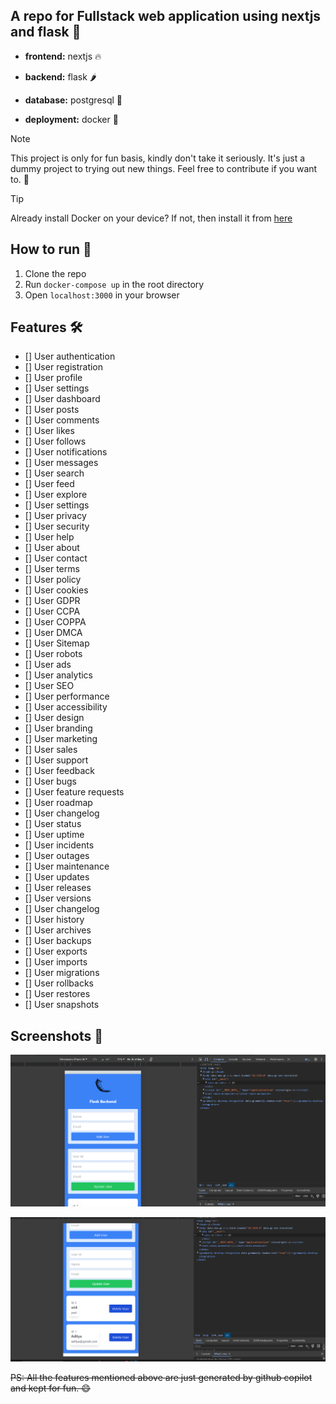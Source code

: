## A repo for Fullstack web application using nextjs and flask 🎉

+ **frontend:** nextjs 🔥

* **backend:** flask 🌶️

- **database:** postgresql 🐘

* **deployment:** docker 🐳

> [!NOTE]
> This project is only for fun basis, kindly don't take it seriously. It's just a dummy project to trying out new things. Feel free to contribute if you want to. 🙌

> [!TIP]
> Already install Docker on your device? If not, then install it from [here](https://docs.docker.com/get-docker/)

## How to run 🚀

1. Clone the repo
2. Run `docker-compose up` in the root directory
3. Open `localhost:3000` in your browser

## Features 🛠️

- [] User authentication
- [] User registration
- [] User profile
- [] User settings
- [] User dashboard
- [] User posts
- [] User comments
- [] User likes
- [] User follows
- [] User notifications
- [] User messages
- [] User search
- [] User feed
- [] User explore
- [] User settings
- [] User privacy
- [] User security
- [] User help
- [] User about
- [] User contact
- [] User terms
- [] User policy
- [] User cookies
- [] User GDPR
- [] User CCPA
- [] User COPPA
- [] User DMCA
- [] User Sitemap
- [] User robots
- [] User ads
- [] User analytics
- [] User SEO
- [] User performance
- [] User accessibility
- [] User design
- [] User branding
- [] User marketing
- [] User sales
- [] User support
- [] User feedback
- [] User bugs
- [] User feature requests
- [] User roadmap
- [] User changelog
- [] User status
- [] User uptime
- [] User incidents
- [] User outages
- [] User maintenance
- [] User updates
- [] User releases
- [] User versions
- [] User changelog
- [] User history
- [] User archives
- [] User backups
- [] User exports
- [] User imports
- [] User migrations
- [] User rollbacks
- [] User restores
- [] User snapshots

## Screenshots 📸

![Image 1](image.png)

![Image 2](image-1.png)

~~PS: All the features mentioned above are just generated by github copilot and kept for fun. 😄~~
